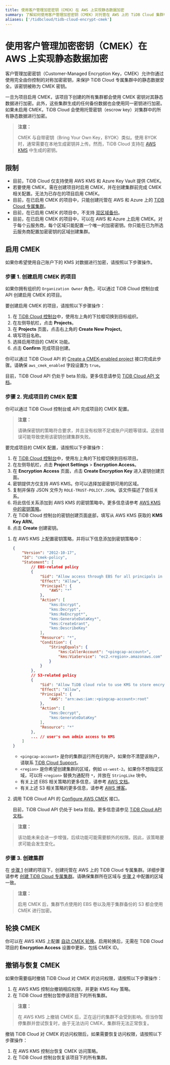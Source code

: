 ```yaml
---
title: 使用客户管理加密密钥（CMEK）在 AWS 上实现静态数据加密
summary: 了解如何使用客户管理加密密钥（CMEK）对托管在 AWS 上的 TiDB Cloud 集群中的数据进行加密。
aliases: ['/tidbcloud/tidb-cloud-encrypt-cmek']
---
```


# 使用客户管理加密密钥（CMEK）在 AWS 上实现静态数据加密

客户管理加密密钥（Customer-Managed Encryption Key，CMEK）允许你通过使用完全由你控制的对称加密密钥，来保护 TiDB Cloud 专属集群中的静态数据安全。该密钥被称为 CMEK 密钥。

一旦为项目启用 CMEK，该项目下创建的所有集群都会使用 CMEK 密钥对其静态数据进行加密。此外，这些集群生成的任何备份数据也会使用同一密钥进行加密。如果未启用 CMEK，TiDB Cloud 会使用托管密钥（escrow key）对集群中的所有静态数据进行加密。

> **注意：**
>
> CMEK 与自带密钥（Bring Your Own Key，BYOK）类似。使用 BYOK 时，通常需要在本地生成密钥并上传。然而，TiDB Cloud 支持在 [AWS KMS](https://docs.aws.amazon.com/kms/latest/developerguide/importing-keys.html) 中生成的密钥。

## 限制

- 目前，TiDB Cloud 仅支持使用 AWS KMS 和 Azure Key Vault 提供 CMEK。
- 若要使用 CMEK，需在创建项目时启用 CMEK，并在创建集群前完成 CMEK 相关配置。无法为已存在的项目启用 CMEK。
- 目前，在已启用 CMEK 的项目中，只能创建托管在 AWS 和 Azure 上的 [TiDB Cloud 专属集群](/tidb-cloud/select-cluster-tier.md#tidb-cloud-dedicated)。
- 目前，在已启用 CMEK 的项目中，不支持 [双区域备份](/tidb-cloud/backup-and-restore-concepts.md#dual-region-backup)。
- 目前，在已启用 CMEK 的项目中，可以在 AWS 和 Azure 上启用 CMEK。对于每个云服务商，每个区域只能配置一个唯一的加密密钥。你只能在已为所选云服务商配置加密密钥的区域创建集群。

## 启用 CMEK

如果你希望使用自己账户下的 KMS 对数据进行加密，请按照以下步骤操作。

### 步骤 1. 创建启用 CMEK 的项目

如果你拥有组织的 `Organization Owner` 角色，可以通过 TiDB Cloud 控制台或 API 创建启用 CMEK 的项目。

<SimpleTab groupId="method">
<div label="Use Console" value="console">

要创建启用 CMEK 的项目，请按照以下步骤操作：

1. 在 [TiDB Cloud 控制台](https://tidbcloud.com)中，使用左上角的下拉框切换到目标组织。
2. 在左侧导航栏，点击 **Projects**。
3. 在 **Projects** 页面，点击右上角的 **Create New Project**。
4. 填写项目名称。
5. 选择启用项目的 CMEK 功能。
6. 点击 **Confirm** 完成项目创建。

</div>
<div label="Use API" value="api">

你可以通过 TiDB Cloud API 的 [Create a CMEK-enabled project](https://docs.pingcap.com/tidbcloud/api/v1beta#tag/Project/operation/CreateProject) 接口完成此步骤。请确保 `aws_cmek_enabled` 字段设置为 `true`。

目前，TiDB Cloud API 仍处于 beta 阶段。更多信息请参见 [TiDB Cloud API 文档](https://docs.pingcap.com/tidbcloud/api/v1beta)。

</div>
</SimpleTab>

### 步骤 2. 完成项目的 CMEK 配置

你可以通过 TiDB Cloud 控制台或 API 完成项目的 CMEK 配置。

> **注意：**
>
> 请确保密钥的策略符合要求，并且没有权限不足或账户问题等错误。这些错误可能导致使用该密钥创建集群失败。

<SimpleTab groupId="method">
<div label="Use Console" value="console">

要完成项目的 CMEK 配置，请按照以下步骤操作：

1. 在 [TiDB Cloud 控制台](https://tidbcloud.com)中，使用左上角的下拉框切换到目标项目。
2. 在左侧导航栏，点击 **Project Settings** > **Encryption Access**。
3. 在 **Encryption Access** 页面，点击 **Create Encryption Key** 进入密钥创建页面。
4. 密钥提供方仅支持 AWS KMS。你可以选择加密密钥可用的区域。
5. 复制并保存 JSON 文件为 `ROLE-TRUST-POLICY.JSON`。该文件描述了信任关系。
6. 将此信任关系添加到 AWS KMS 的密钥策略中。更多信息请参考 [AWS KMS 中的密钥策略](https://docs.aws.amazon.com/kms/latest/developerguide/key-policies.html)。
7. 在 TiDB Cloud 控制台的密钥创建页面底部，填写从 AWS KMS 获取的 **KMS Key ARN**。
8. 点击 **Create** 创建密钥。

</div>
<div label="Use API" value="api">

1. 在 AWS KMS 上配置密钥策略，并将以下信息添加到密钥策略中：

    ```json
    {
        "Version": "2012-10-17",
        "Id": "cmek-policy",
        "Statement": [
            // EBS-related policy
            {
                "Sid": "Allow access through EBS for all principals in the account that are authorized to use EBS",
                "Effect": "Allow",
                "Principal": {
                    "AWS": "*"
                },
                "Action": [
                    "kms:Encrypt",
                    "kms:Decrypt",
                    "kms:ReEncrypt*",
                    "kms:GenerateDataKey*",
                    "kms:CreateGrant",
                    "kms:DescribeKey"
                ],
                "Resource": "*",
                "Condition": {
                    "StringEquals": {
                        "kms:CallerAccount": "<pingcap-account>",
                        "kms:ViaService": "ec2.<region>.amazonaws.com"
                    }
                }
            },
            // S3-related policy
            {
                "Sid": "Allow TiDB cloud role to use KMS to store encrypted backup to S3",
                "Effect": "Allow",
                "Principal": {
                    "AWS": "arn:aws:iam::<pingcap-account>:root"
                },
                "Action": [
                    "kms:Decrypt",
                    "kms:GenerateDataKey"
                ],
                "Resource": "*"
            },
            ... // user's own admin access to KMS
        ]
    }
    ```

    - `<pingcap-account>` 是你的集群运行所在的账户。如果你不清楚该账户，请联系 [TiDB Cloud Support](/tidb-cloud/tidb-cloud-support.md)。
    - `<region>` 是你希望创建集群的区域，例如 `us-west-2`。如果你不想指定区域，可以将 `<region>` 替换为通配符 `*`，并放在 `StringLike` 块中。
    - 有关上述 EBS 相关策略的更多信息，请参考 [AWS 文档](https://docs.aws.amazon.com/kms/latest/developerguide/conditions-kms.html#conditions-kms-caller-account)。
    - 有关上述 S3 相关策略的更多信息，请参考 [AWS 博客](https://repost.aws/knowledge-center/s3-bucket-access-default-encryption)。

2. 调用 TiDB Cloud API 的 [Configure AWS CMEK](https://docs.pingcap.com/tidbcloud/api/v1beta#tag/Cluster/operation/CreateAwsCmek) 接口。

    目前，TiDB Cloud API 仍处于 beta 阶段。更多信息请参见 [TiDB Cloud API 文档](https://docs.pingcap.com/tidbcloud/api/v1beta)。

</div>
</SimpleTab>

> **注意：**
>
> 该功能未来会进一步增强，后续功能可能需要额外的权限。因此，该策略要求可能会发生变化。

### 步骤 3. 创建集群

在 [步骤 1](#step-1-create-a-cmek-enabled-project) 创建的项目下，创建托管在 AWS 上的 TiDB Cloud 专属集群。详细步骤请参考 [创建 TiDB Cloud 专属集群](/tidb-cloud/create-tidb-cluster.md)。请确保集群所在区域与 [步骤 2](#step-2-complete-the-cmek-configuration-of-the-project) 中配置的区域一致。

> **注意：**
>
> 启用 CMEK 后，集群节点使用的 EBS 卷以及用于集群备份的 S3 都会使用 CMEK 进行加密。

## 轮换 CMEK

你可以在 AWS KMS 上配置 [自动 CMEK 轮换](http://docs.aws.amazon.com/kms/latest/developerguide/rotate-keys.html)。启用轮换后，无需在 TiDB Cloud 项目的 **Encryption Access** 设置中更新，包括 CMEK ID。

## 撤销与恢复 CMEK

如果你需要临时撤销 TiDB Cloud 对 CMEK 的访问权限，请按照以下步骤操作：

1. 在 AWS KMS 控制台撤销相应权限，并更新 KMS Key 策略。
2. 在 TiDB Cloud 控制台暂停该项目下的所有集群。

> **注意：**
>
> 在 AWS KMS 上撤销 CMEK 后，正在运行的集群不会受到影响。但当你暂停集群并尝试恢复时，由于无法访问 CMEK，集群将无法正常恢复。

撤销 TiDB Cloud 对 CMEK 的访问权限后，如果需要恢复访问权限，请按照以下步骤操作：

1. 在 AWS KMS 控制台恢复 CMEK 访问策略。
2. 在 TiDB Cloud 控制台恢复该项目下的所有集群。